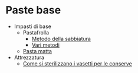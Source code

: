 # Paste base

- Impasti di base
    - Pastafrolla
        - [Metodo della sabbiatura](Metodo-della-sabbiatura.md)
        - [Vari metodi](Vari-metodi.md)
    - [Pasta matta](pasta-matta.md)
- Attrezzatura
    - [Come si sterilizzano i vasetti per le conserve](Come-si-sterilizzano-i-vasetti-per-le-conserve.md)